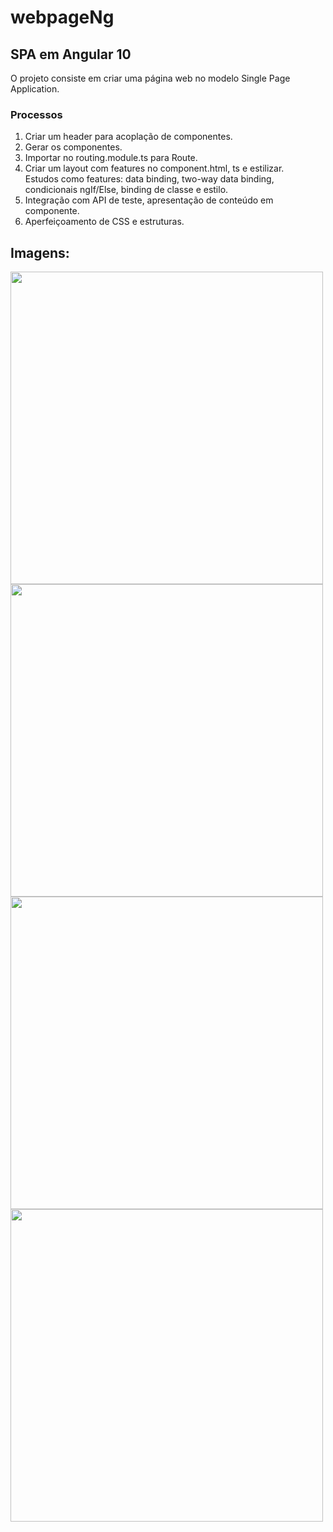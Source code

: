 # webpageNg

## SPA em Angular 10

O projeto consiste em criar uma página web no modelo Single Page Application.

### Processos
1. Criar um header para acoplação de componentes.
2. Gerar os componentes.
3. Importar no routing.module.ts para Route.
4. Criar um layout com features no component.html, ts e estilizar.<br> Estudos como features: data binding, two-way data binding, condicionais ngIf/Else, binding de classe e estilo.
5. Integração com API de teste, apresentação de conteúdo em componente.
6. Aperfeiçoamento de CSS e estruturas.

## Imagens:

<img src="https://i.imgur.com/4IYS7p7.png" width="500">
<img src="https://i.imgur.com/STxICVp.png" width="500">
<img src="https://i.imgur.com/6ft22MP.png" width="500">
<img src="https://i.imgur.com/jW1oJTm.png" width="500">
